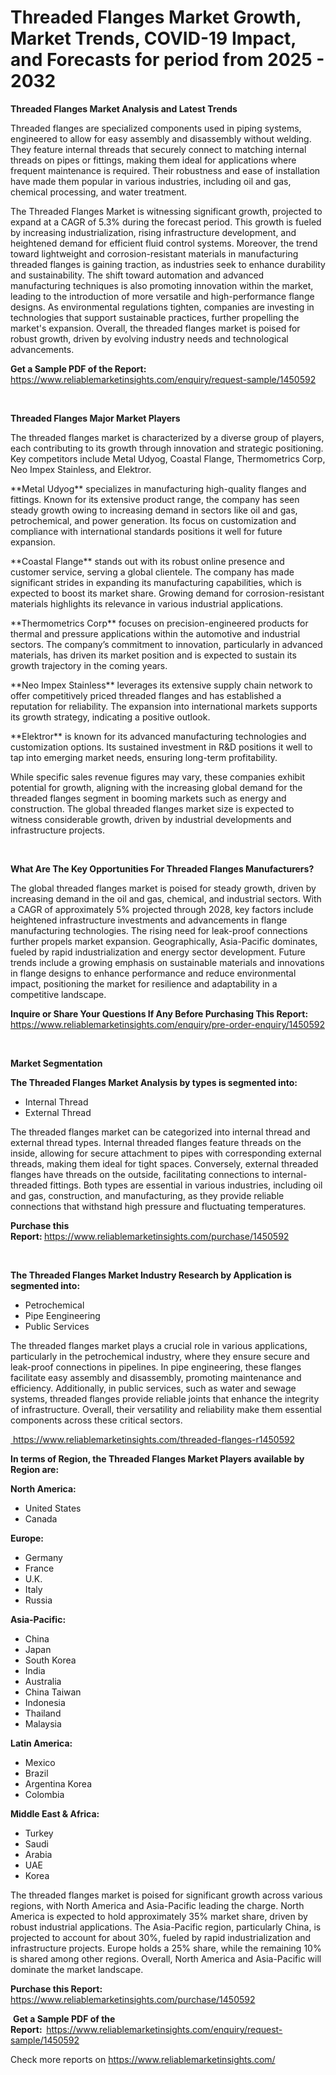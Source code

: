 <p><h1>Threaded Flanges Market Growth, Market Trends, COVID-19 Impact, and Forecasts for period from 2025 - 2032</h1></p><p><strong>Threaded Flanges Market Analysis and Latest Trends</strong></p>
<p><p>Threaded flanges are specialized components used in piping systems, engineered to allow for easy assembly and disassembly without welding. They feature internal threads that securely connect to matching internal threads on pipes or fittings, making them ideal for applications where frequent maintenance is required. Their robustness and ease of installation have made them popular in various industries, including oil and gas, chemical processing, and water treatment.</p><p>The Threaded Flanges Market is witnessing significant growth, projected to expand at a CAGR of 5.3% during the forecast period. This growth is fueled by increasing industrialization, rising infrastructure development, and heightened demand for efficient fluid control systems. Moreover, the trend toward lightweight and corrosion-resistant materials in manufacturing threaded flanges is gaining traction, as industries seek to enhance durability and sustainability. The shift toward automation and advanced manufacturing techniques is also promoting innovation within the market, leading to the introduction of more versatile and high-performance flange designs. As environmental regulations tighten, companies are investing in technologies that support sustainable practices, further propelling the market's expansion. Overall, the threaded flanges market is poised for robust growth, driven by evolving industry needs and technological advancements.</p></p>
<p><strong>Get a Sample PDF of the Report:&nbsp;</strong> <a href="https://www.reliablemarketinsights.com/enquiry/request-sample/1450592?utm_campaign=3560&utm_medium=2&utm_source=Github&utm_content=ia&utm_term=09042025&utm_id=threaded-flanges">https://www.reliablemarketinsights.com/enquiry/request-sample/1450592</a></p>
<p>&nbsp;</p>
<p><strong>Threaded Flanges Major Market Players</strong></p>
<p><p>The threaded flanges market is characterized by a diverse group of players, each contributing to its growth through innovation and strategic positioning. Key competitors include Metal Udyog, Coastal Flange, Thermometrics Corp, Neo Impex Stainless, and Elektror.</p><p>**Metal Udyog** specializes in manufacturing high-quality flanges and fittings. Known for its extensive product range, the company has seen steady growth owing to increasing demand in sectors like oil and gas, petrochemical, and power generation. Its focus on customization and compliance with international standards positions it well for future expansion.</p><p>**Coastal Flange** stands out with its robust online presence and customer service, serving a global clientele. The company has made significant strides in expanding its manufacturing capabilities, which is expected to boost its market share. Growing demand for corrosion-resistant materials highlights its relevance in various industrial applications.</p><p>**Thermometrics Corp** focuses on precision-engineered products for thermal and pressure applications within the automotive and industrial sectors. The company’s commitment to innovation, particularly in advanced materials, has driven its market position and is expected to sustain its growth trajectory in the coming years.</p><p>**Neo Impex Stainless** leverages its extensive supply chain network to offer competitively priced threaded flanges and has established a reputation for reliability. The expansion into international markets supports its growth strategy, indicating a positive outlook.</p><p>**Elektror** is known for its advanced manufacturing technologies and customization options. Its sustained investment in R&D positions it well to tap into emerging market needs, ensuring long-term profitability.</p><p>While specific sales revenue figures may vary, these companies exhibit potential for growth, aligning with the increasing global demand for the threaded flanges segment in booming markets such as energy and construction. The global threaded flanges market size is expected to witness considerable growth, driven by industrial developments and infrastructure projects.</p></p>
<p>&nbsp;</p>
<p><strong>What Are The Key Opportunities For Threaded Flanges Manufacturers?</strong></p>
<p><p>The global threaded flanges market is poised for steady growth, driven by increasing demand in the oil and gas, chemical, and industrial sectors. With a CAGR of approximately 5% projected through 2028, key factors include heightened infrastructure investments and advancements in flange manufacturing technologies. The rising need for leak-proof connections further propels market expansion. Geographically, Asia-Pacific dominates, fueled by rapid industrialization and energy sector development. Future trends include a growing emphasis on sustainable materials and innovations in flange designs to enhance performance and reduce environmental impact, positioning the market for resilience and adaptability in a competitive landscape.</p></p>
<p><strong>Inquire or Share Your Questions If Any Before Purchasing This Report:</strong> <a href="https://www.reliablemarketinsights.com/enquiry/pre-order-enquiry/1450592?utm_campaign=3560&utm_medium=2&utm_source=Github&utm_content=ia&utm_term=09042025&utm_id=threaded-flanges">https://www.reliablemarketinsights.com/enquiry/pre-order-enquiry/1450592</a></p>
<p>&nbsp;</p>
<p><strong>Market Segmentation</strong></p>
<p><strong>The Threaded Flanges Market Analysis by types is segmented into:</strong></p>
<p><ul><li>Internal Thread</li><li>External Thread</li></ul></p>
<p><p>The threaded flanges market can be categorized into internal thread and external thread types. Internal threaded flanges feature threads on the inside, allowing for secure attachment to pipes with corresponding external threads, making them ideal for tight spaces. Conversely, external threaded flanges have threads on the outside, facilitating connections to internal-threaded fittings. Both types are essential in various industries, including oil and gas, construction, and manufacturing, as they provide reliable connections that withstand high pressure and fluctuating temperatures.</p></p>
<p><strong>Purchase this Report:&nbsp;</strong><a href="https://www.reliablemarketinsights.com/purchase/1450592?utm_campaign=3560&utm_medium=2&utm_source=Github&utm_content=ia&utm_term=09042025&utm_id=threaded-flanges">https://www.reliablemarketinsights.com/purchase/1450592</a></p>
<p>&nbsp;</p>
<p><strong>The Threaded Flanges Market Industry Research by Application is segmented into:</strong></p>
<p><ul><li>Petrochemical</li><li>Pipe Eengineering</li><li>Public Services</li></ul></p>
<p><p>The threaded flanges market plays a crucial role in various applications, particularly in the petrochemical industry, where they ensure secure and leak-proof connections in pipelines. In pipe engineering, these flanges facilitate easy assembly and disassembly, promoting maintenance and efficiency. Additionally, in public services, such as water and sewage systems, threaded flanges provide reliable joints that enhance the integrity of infrastructure. Overall, their versatility and reliability make them essential components across these critical sectors.</p></p>
<p><a href="https://www.reliablemarketinsights.com/threaded-flanges-r1450592?utm_campaign=3560&utm_medium=2&utm_source=Github&utm_content=ia&utm_term=09042025&utm_id=threaded-flanges">&nbsp;https://www.reliablemarketinsights.com/threaded-flanges-r1450592</a></p>
<p><strong>In terms of Region, the Threaded Flanges Market Players available by Region are:</strong></p>
<p>
    <p> <strong> North America: </strong>
        <ul>
            <li>United States</li>
            <li>Canada</li>
        </ul>
        </p> 
    <p> <strong> Europe: </strong>
        <ul>
            <li>Germany</li>
            <li>France</li>
            <li>U.K.</li>
            <li>Italy</li>
            <li>Russia</li>
        </ul>
        </p> 
    <p> <strong> Asia-Pacific: </strong>
        <ul>
            <li>China</li>
            <li>Japan</li>
            <li>South Korea</li>
            <li>India</li>
            <li>Australia</li>
            <li>China Taiwan</li>
            <li>Indonesia</li>
            <li>Thailand</li>
            <li>Malaysia</li>
        </ul>
        </p> 
    <p> <strong> Latin America: </strong>
        <ul>
            <li>Mexico</li>
            <li>Brazil</li>
            <li>Argentina Korea</li>
            <li>Colombia</li>
        </ul>
        </p> 
    <p> <strong> Middle East & Africa: </strong>
        <ul>
            <li>Turkey</li>
            <li>Saudi</li>
            <li>Arabia</li>
            <li>UAE</li>
            <li>Korea</li>
        </ul>
    </p>
    </p>
<p><p>The threaded flanges market is poised for significant growth across various regions, with North America and Asia-Pacific leading the charge. North America is expected to hold approximately 35% market share, driven by robust industrial applications. The Asia-Pacific region, particularly China, is projected to account for about 30%, fueled by rapid industrialization and infrastructure projects. Europe holds a 25% share, while the remaining 10% is shared among other regions. Overall, North America and Asia-Pacific will dominate the market landscape.</p></p>
<p><strong>Purchase this Report: </strong><a href="https://www.reliablemarketinsights.com/purchase/1450592?utm_campaign=3560&utm_medium=2&utm_source=Github&utm_content=ia&utm_term=09042025&utm_id=threaded-flanges">https://www.reliablemarketinsights.com/purchase/1450592</a></p>
<p>&nbsp;<strong>Get a Sample PDF of the Report:&nbsp;&nbsp;</strong><a href="https://www.reliablemarketinsights.com/enquiry/request-sample/1450592?utm_campaign=3560&utm_medium=2&utm_source=Github&utm_content=ia&utm_term=09042025&utm_id=threaded-flanges">https://www.reliablemarketinsights.com/enquiry/request-sample/1450592</a></p>
<p><strong></strong></p>
<p>Check more reports on <a href="https://www.reliablemarketinsights.com/?utm_campaign=3560&utm_medium=2&utm_source=Github&utm_content=ia&utm_term=09042025&utm_id=threaded-flanges">https://www.reliablemarketinsights.com/</a></p>